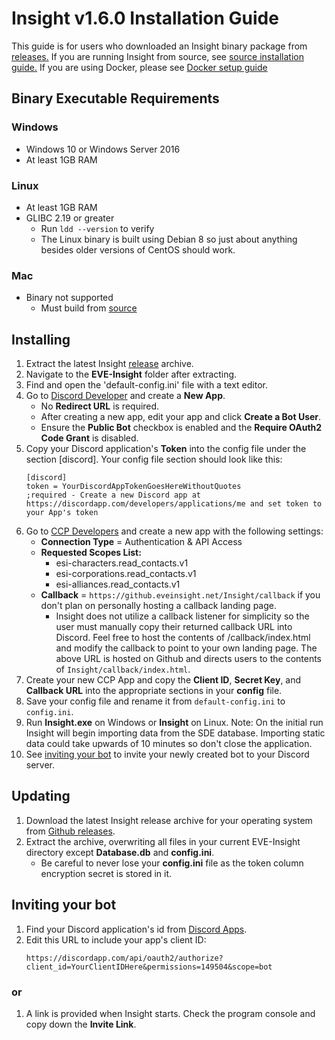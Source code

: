 # Insight v1.6.0 Installation Guide
This guide is for users who downloaded an Insight binary package from [releases.](https://github.com/Nathan-LS/Insight/releases)
If you are running Insight from source, see [source installation guide.](https://wiki.eveinsight.net/install/source)
If you are using Docker, please see [Docker setup guide](https://hub.docker.com/r/nathanls/insight)
## Binary Executable Requirements

### Windows
* Windows 10 or Windows Server 2016
* At least 1GB RAM
### Linux
* At least 1GB RAM
* GLIBC 2.19 or greater
    * Run ```ldd --version``` to verify
    * The Linux binary is built using Debian 8 so just about anything besides older versions of CentOS should work.
### Mac
* Binary not supported
    * Must build from [source](https://wiki.eveinsight.net/install/source)

## Installing
1. Extract the latest Insight [release](https://github.com/Nathan-LS/Insight/releases) archive.
2. Navigate to the **EVE-Insight** folder after extracting.
3. Find and open the 'default-config.ini' file with a text editor.
4. Go to [Discord Developer](https://discordapp.com/developers/applications/me) and create a **New App**.
    * No **Redirect URL** is required.
    * After creating a new app, edit your app and click **Create a Bot User**.
    * Ensure the **Public Bot** checkbox is enabled and the **Require OAuth2 Code Grant** is disabled.
5. Copy your Discord application's **Token** into the config file under the section [discord]. Your config file section should look
like this:
    ```
    [discord]
    token = YourDiscordAppTokenGoesHereWithoutQuotes
    ;required - Create a new Discord app at https://discordapp.com/developers/applications/me and set token to your App's token
    ```
6. Go to [CCP Developers](https://developers.eveonline.com/applications/create) and create a new app with the following settings:
    * **Connection Type** = Authentication & API Access
    * **Requested Scopes List:**
        * esi-characters.read_contacts.v1
        * esi-corporations.read_contacts.v1
        * esi-alliances.read_contacts.v1
    * **Callback** = ```https://github.eveinsight.net/Insight/callback``` if you don't plan on personally hosting a callback landing page.
        * Insight does not utilize a callback listener for simplicity so the user must manually copy their returned callback URL into Discord.
    Feel free to host the contents of /callback/index.html and modify the callback to point to your own landing page. The above URL is hosted on Github and directs users to the contents of ```Insight/callback/index.html```.
7. Create your new CCP App and copy the **Client ID**, **Secret Key**, and **Callback URL** into the appropriate sections in your **config** file.
8. Save your config file and rename it from ```default-config.ini``` to ```config.ini```.
9. Run **Insight.exe** on Windows or **Insight** on Linux.
Note: On the initial run Insight will begin importing data from the SDE database. Importing static data could take upwards of 10 minutes so don't close the application.
10. See [inviting your bot](#inviting-your-bot) to invite your newly created bot to your Discord server.

## Updating
1. Download the latest Insight release archive for your operating system from [Github releases](https://github.com/Nathan-LS/Insight/releases).
2. Extract the archive, overwriting all files in your current EVE-Insight directory except **Database.db** and **config.ini**.
    * Be careful to never lose your **config.ini** file as the token column encryption secret is stored in it.

## Inviting your bot
1. Find your Discord application's id from [Discord Apps](https://discordapp.com/developers/applications/me).
2. Edit this URL to include your app's client ID:
    ```
    https://discordapp.com/api/oauth2/authorize?client_id=YourClientIDHere&permissions=149504&scope=bot
    ```
### or
1. A link is provided when Insight starts. Check the program console and copy down the **Invite Link**.